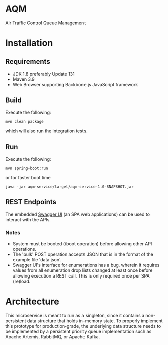 # AQM
Air Traffic Control Queue Management

# Installation
## Requirements
* JDK 1.8 preferably Update 131
* Maven 3.9
* Web Browser supporting Backbone.js JavaScript framework

## Build
Execute the following:

    mvn clean package

which will also run the integration tests.

## Run
Execute the following:

    mvn spring-boot:run

or for faster boot time

    java -jar aqm-service/target/aqm-service-1.0-SNAPSHOT.jar
    
## REST Endpoints
The embedded [Swagger UI](http://localhost:8008/services/api-docs?url=http://localhost:8008/services/swagger.json) (an SPA web applications) can be used to interact with the APIs.

### Notes
* System must be booted (/boot operation) before allowing other API operations.
* The 'bulk' POST operation accepts JSON that is in the format of the example file 'data.json'.
* Swagger UI's interface for enumerations has a bug, wherein it requires values from all enumeration drop lists changed at least once before allowing 
execution a REST call.  This is only required once per SPA (re)load.

# Architecture

This microservice is meant to run as a singleton, since it contains a non-persistent data structure that holds in-memory state.  To properly implement this
prototype for production-grade, the underlying data structure needs to be implemented by a persistent priority queue implementation such as Apache Artemis, RabbitMQ, or Apache Kafka.

